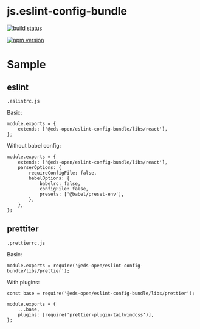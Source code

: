 # js.eslint-config-bundle

<p>
    <a href="https://github.com/daichangxin/js.eslint-config-bundle/actions/workflows/npm%20publish.yml">
    <img src="https://github.com/daichangxin/js.eslint-config-bundle/actions/workflows/npm%20publish.yml/badge.svg" alt="build status"></a>
</p>

<p>
    <a href="https://www.npmjs.com/package/@eds-open/eslint-config-bundle">
    <img src="https://img.shields.io/npm/v/@eds-open/eslint-config-bundle.svg?style=flat-square&colorB=51C838" alt="npm version"></a>
</p>

# Sample

## eslint

`.eslintrc.js`

Basic:

```
module.exports = {
    extends: ['@eds-open/eslint-config-bundle/libs/react'],
};

```

Without babel config:

```
module.exports = {
    extends: ['@eds-open/eslint-config-bundle/libs/react'],
    parserOptions: {
        requireConfigFile: false,
        babelOptions: {
            babelrc: false,
            configFile: false,
            presets: ['@babel/preset-env'],
        },
    },
};

```

## prettiter

`.prettierrc.js`

Basic:

```
module.exports = require('@eds-open/eslint-config-bundle/libs/prettier');

```

With plugins:

```
const base = require('@eds-open/eslint-config-bundle/libs/prettier');

module.exports = {
    ...base,
    plugins: [require('prettier-plugin-tailwindcss')],
};

```
